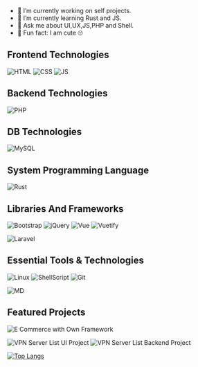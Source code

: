 - 🔭 I’m currently working on self projects.
- 🌱 I’m currently learning Rust and JS.
- 💬 Ask me about UI,UX,JS,PHP and Shell.
- 👀 Fun fact: I am cute 🙄

##  Frontend Technologies

![HTML](https://img.shields.io/badge/-HTML-000?style=plastic&logo=HTML5)
![CSS](https://img.shields.io/badge/-CSS-000?style=plastic&logo=CSS3&logoColor=1572B6)
![JS](https://img.shields.io/badge/-JavaScript-000?style=plastic&logo=JavaScript)


## Backend Technologies

![PHP](https://img.shields.io/badge/-PHP-000?style=plastic&logo=PHP)

## DB Technologies

![MySQL](https://img.shields.io/badge/-MySQL-000?style=plastic&logo=MySQL)

## System Programming Language

![Rust](https://img.shields.io/badge/-Rust-000?style=plastic&logo=Rust)


## Libraries And Frameworks

![Bootstrap](https://img.shields.io/badge/-Bootstrap-000?style=plastic&logo=Bootstrap)
![jQuery](https://img.shields.io/badge/-jQuery-000?style=plastic&logo=jQuery&logoColor=0769AD)
![Vue](https://img.shields.io/badge/-Vue.js-000?style=plastic&logo=Vue.js)
![Vuetify](https://img.shields.io/badge/-Vuetify-000?style=plastic&logo=Vuetify&logoColor=1867C0)

![Laravel](https://img.shields.io/badge/-Laravel-000?style=plastic&logo=Laravel)

## Essential Tools & Technologies

![Linux](https://img.shields.io/badge/-Linux-000?style=plastic&logo=Linux)
![ShellScript](https://img.shields.io/badge/-ShellScript-000?style=plastic&logo=Shell)
![Git](https://img.shields.io/badge/-Git-000?style=plastic&logo=Git)

![MD](https://img.shields.io/badge/-MarkDown-000?style=plastic&logo=Markdown)

## Featured Projects

![E Commerce with Own Framework](https://img.shields.io/badge/-E_Commerence_with_Own_Framework-000?style=plastic)

![VPN Server List UI Project](https://img.shields.io/badge/-VPN_Servers_List_UI-000?style=plastic) 
![VPN Server List Backend Project](https://img.shields.io/badge/-VPN_Servers_List_Backend-000?style=plastic)


[![Top Langs](https://github-readme-stats.vercel.app/api/top-langs/?username=amm834&layout=compact&theme=dracula)](https://github.com/anuraghazra/github-readme-stats)
